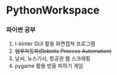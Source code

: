 # PythonWorkspace
### 파이썬 공부
1. t-kinter GUI 활용 화면캡쳐 프로그램
2. ~~업무자동화(Robotic Process Automation)~~
3. 날씨, 뉴스기사, 항공권 웹 스크래핑
4. pygame 활용 방울 피하기 게임
